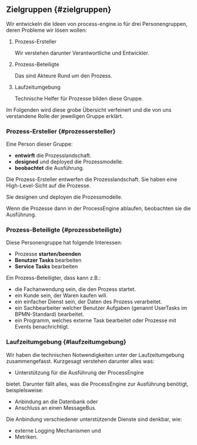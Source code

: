 ## Zielgruppen {#zielgruppen}

Wir entwickeln die Ideen von process-engine.io für drei Personengruppen, deren
Probleme wir lösen wollen:

1. Prozess-Ersteller

   Wir verstehen darunter Verantwortliche und Entwickler.

1. Prozess-Beteiligte

   Das sind Akteure Rund um den Prozess.

1. Laufzeitumgebung

   Technische Helfer für Prozesse bilden diese Gruppe.

Im Folgenden wird diese grobe Übersicht verfeinert und die von uns verstandene
Rolle der jeweiligen Gruppe erklärt.

### Prozess-Ersteller {#prozessersteller}

Eine Person dieser Gruppe:

* **entwirft** die Prozesslandschaft.
* **designed** und deployed die Prozessmodelle.
* **beobachtet** die Ausführung.

Die Prozess-Ersteller entwerfen die Prozesslandschaft.
Sie haben eine High-Level-Sicht auf die Prozesse.

Sie designen und deployen die Prozessmodelle.

Wenn die Prozesse dann in der ProcessEngine ablaufen, beobachten sie die
Ausführung.

### Prozess-Beteiligte {#prozessbeteiligte}

Diese Personengruppe hat folgende Interessen:

* Prozesse **starten/beenden**
* **Benutzer Tasks** bearbeiten
* **Service Tasks** bearbeiten

Ein Prozess-Beteiligter, dass kann z.B.:

* die Fachanwendung sein, die den Prozess startet.
* ein Kunde sein, der Waren kaufen will.
* ein einfacher Dienst sein, der Daten des Prozess verarbeitet.
* ein Sachbearbeiter welcher Benutzer Aufgaben (genannt UserTasks im
  BPMN-Standard) bearbeitet.
* ein Programm, welches externe Task bearbeitet oder Prozesse mit Events
  benachrichtigt.

### Laufzeitumgebung {#laufzeitumgebung}

Wir haben die technischen Notwendigkeiten unter der Laufzeitumgebung
zusammengefasst. Kurzgesagt verstehen darunter alles was:

* Unterstützung für die Ausführung der ProcessEngine

bietet. Darunter fällt alles, was die ProcessEngine zur Ausführung
benötigt, beispielsweise:

* Anbindung an die Datenbank oder
* Anschluss an einen MessageBus.

Die Anbindung verschiedener unterstützende Dienste sind denkbar, wie:

* externe Logging Mechanismen und
* Metriken.
